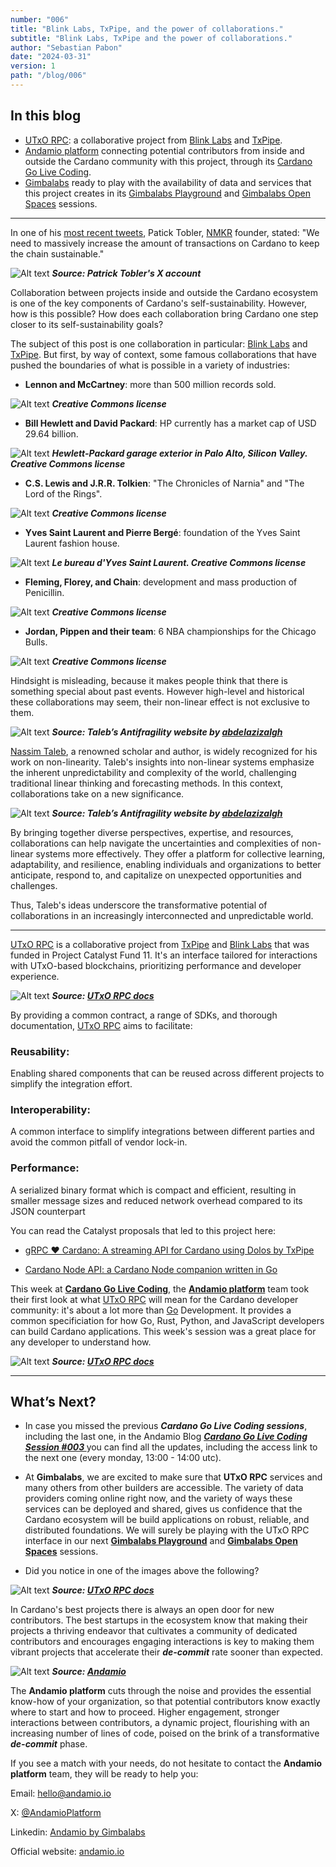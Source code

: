 ```yaml
---
number: "006"
title: "Blink Labs, TxPipe, and the power of collaborations."
subtitle: "Blink Labs, TxPipe and the power of collaborations."
author: "Sebastian Pabon"
date: "2024-03-31"
version: 1
path: "/blog/006"
---
```


## In this blog

- [UTxO RPC](https://utxorpc.org/): a collaborative project from [Blink Labs](https://blinklabs.io/) and [TxPipe](https://txpipe.io/). 
- [Andamio platform](https://www.andamio.io/) connecting potential contributors from inside and outside the Cardano community with this project, through its [Cardano Go Live Coding](https://us06web.zoom.us/meeting/register/tZwtcemrqTwoG9fYL2pYvrCwQG9u2tJNmqa6#/registration). 
- [Gimbalabs](https://discord.gg/gj2msNfz33) ready to play with the availability of data and services that this project creates in its [Gimbalabs Playground](https://gimbalabs.com/pbl/playground) and [Gimbalabs Open Spaces](https://gimbalabs.com/gimbalgrid/62) sessions.


---

In one of his [most recent tweets](https://twitter.com/Padierfind/status/1774132675164443064), Patick Tobler, [NMKR](https://www.nmkr.io/) founder, stated: "We need to massively increase the amount of transactions on Cardano to keep the chain sustainable."

![Alt text](/blog_006/image1.png "Patrick Tobler's tweet")
***Source: Patrick Tobler's X account***

Collaboration between projects inside and outside the Cardano ecosystem is one of the key components of Cardano's self-sustainability. However, how is this possible? How does each collaboration bring Cardano one step closer to its self-sustainability goals? 

The subject of this post is one collaboration in particular: [Blink Labs](https://blinklabs.io/) and [TxPipe](https://txpipe.io/). But first, by way of context, some famous collaborations that have pushed the boundaries of what is possible in a variety of industries:

- **Lennon and McCartney**: more than 500 million records sold.

![Alt text](/blog_006/beatles.jpg "beatles")
***Creative Commons license***

- **Bill Hewlett and David Packard**: HP currently has a market cap of USD 29.64 billion.

![Alt text](/blog_006/hp.jpg "hp")
***Hewlett-Packard garage exterior in Palo Alto, Silicon Valley. Creative Commons license***

- **C.S. Lewis and J.R.R. Tolkien**: "The Chronicles of Narnia" and "The Lord of the Rings".

![Alt text](/blog_006/lewis_tolkien.jpg "lewis tolkien")
***Creative Commons license***

- **Yves Saint Laurent and Pierre Bergé**: foundation of the Yves Saint Laurent fashion house. 

![Alt text](/blog_006/yves.jpg "lewis tolkien")
***Le bureau d'Yves Saint Laurent. Creative Commons license***

- **Fleming, Florey, and Chain**: development and mass production of Penicillin.

![Alt text](/blog_006/penicillin.jpg "lewis tolkien")
***Creative Commons license***

- **Jordan, Pippen and their team**: 6 NBA championships for the Chicago Bulls.

![Alt text](/blog_006/bulls.jpg "cnicago bulls")
***Creative Commons license***


Hindsight is misleading, because it makes people think that there is something special about past events. However high-level and historical these collaborations may seem, their non-linear effect is not exclusive to them. 

![Alt text](/blog_006/non-linear1.png "non-linearity")
***Source: Taleb’s Antifragility website by [abdelazizalgh](https://ghannami.com/talebs-antifragility/)***


[Nassim Taleb](https://www.fooledbyrandomness.com/), a renowned scholar and author, is widely recognized for his work on non-linearity. Taleb's insights into non-linear systems emphasize the inherent unpredictability and complexity of the world, challenging traditional linear thinking and forecasting methods. In this context, collaborations take on a new significance.

![Alt text](/blog_006/non-linear2.png "non-linearity")
***Source: Taleb’s Antifragility website by [abdelazizalgh](https://ghannami.com/talebs-antifragility/)***

By bringing together diverse perspectives, expertise, and resources, collaborations can help navigate the uncertainties and complexities of non-linear systems more effectively. They offer a platform for collective learning, adaptability, and resilience, enabling individuals and organizations to better anticipate, respond to, and capitalize on unexpected opportunities and challenges. 

Thus, Taleb's ideas underscore the transformative potential of collaborations in an increasingly interconnected and unpredictable world.

---

[UTxO RPC](https://utxorpc.org/) is a collaborative project from [TxPipe](https://txpipe.io/) and [Blink Labs](https://blinklabs.io/) that was funded in Project Catalyst Fund 11. It's an interface tailored for interactions with UTxO-based blockchains, prioritizing performance and developer experience. 

![Alt text](/blog_006/blink-tx-collab.png "UTxO RPC docs")
***Source: [UTxO RPC docs](https://utxorpc.org/)***

By providing a common contract, a range of SDKs, and thorough documentation, [UTxO RPC](https://utxorpc.org/) aims to facilitate:

### Reusability:
Enabling shared components that can be reused across different projects to simplify the integration effort.

### Interoperability: 
A common interface to simplify integrations between different parties and avoid the common pitfall of vendor lock-in.

### Performance: 
A serialized binary format which is compact and efficient, resulting in smaller message sizes and reduced network overhead compared to its JSON counterpart

You can read the Catalyst proposals that led to this project here:

- [gRPC ❤️ Cardano: A streaming API for Cardano using Dolos by TxPipe](https://projectcatalyst.io/funds/11/cardano-open-developers/grpc-cardano-a-streaming-api-for-cardano-using-dolos-by-txpipe)

- [Cardano Node API: a Cardano Node companion written in Go](https://projectcatalyst.io/funds/11/cardano-use-cases-solution/cardano-node-api-a-cardano-node-companion-written-in-go)

This week at **[Cardano Go Live Coding](https://andamio.notion.site/Open-Source-Cardano-Go-Libraries-Docs-Andamio-CLI-5266383e226246edb37d4c859d2a0a31)**, the **[Andamio platform](https://www.andamio.io/)** team took their first look at what [UTxO RPC](https://utxorpc.org/) will mean for the Cardano developer community: it's about a lot more than [Go](https://go.dev/) Development. It provides a common specificiation for how Go, Rust, Python, and JavaScript developers can build Cardano applications. This week's session was a great place for any developer to understand how.

![Alt text](/blog_006/blink-tx-collab-2.png "UTxO RPC docs")
***Source: [UTxO RPC docs](https://utxorpc.org/)***


---

## What’s Next?

- In case you missed the previous ***Cardano Go Live Coding sessions***, including the last one, in the Andamio Blog ***[Cardano Go Live Coding Session #003 ](https://www.andamio.io/blog/006)*** you can find all the updates, including the access link to the next one (every monday, 13:00 - 14:00 utc).


- At **Gimbalabs**, we are excited to make sure that **UTxO RPC** services and many others from other builders are accessible. The variety of data providers coming online right now, and the variety of ways these services can be deployed and shared, gives us confidence that the Cardano ecosystem will be build applications on robust, reliable, and distributed foundations.  We will surely be playing with the UTxO RPC interface in our next **[Gimbalabs Playground](https://gimbalabs.com/pbl/playground)** and **[Gimbalabs Open Spaces](https://gimbalabs.com/gimbalgrid/62)** sessions.


- Did you notice in one of the images above the following?

![Alt text](/blog_006/andamio-contributors-1.png "non-linearity")
***Source: [UTxO RPC docs](https://utxorpc.org/)***

In Cardano's best projects there is always an open door for new contributors. The best startups in the ecosystem know that making their projects a thriving endeavor that cultivates a community of dedicated contributors and encourages engaging interactions is key to making them vibrant projects that accelerate their ***de-commit*** rate sooner than expected.   

![Alt text](/blog_006/andamio-contributors-2.png "non-linearity")
***Source: [Andamio](https://www.andamio.io/)***

The **Andamio platform** cuts through the noise and provides the essential know-how of your organization, so that potential contributors know exactly where to start and how to proceed. Higher engagement, stronger interactions between contributors, a dynamic project, flourishing with an increasing number of lines of code, poised on the brink of a transformative ***de-commit*** phase.

If you see a match with your needs, do not hesitate to contact the **Andamio platform** team, they will be ready to help you:

Email: hello@andamio.io

X: [@AndamioPlatform](https://twitter.com/AndamioPlatform)

Linkedin: [Andamio by Gimbalabs](https://www.linkedin.com/company/andamio-platform)

Official website: [andamio.io](https://www.andamio.io/) 